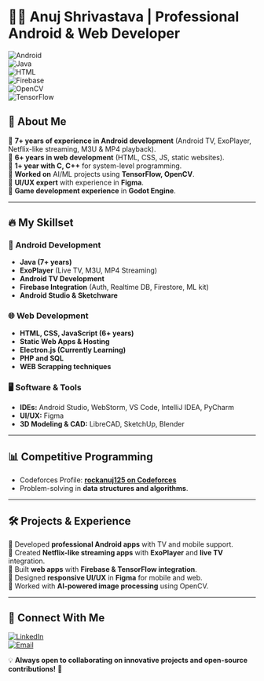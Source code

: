 # 👨‍💻 Anuj Shrivastava | Professional Android & Web Developer  

![Android](https://img.shields.io/badge/Android-Developer-green?style=for-the-badge&logo=android)  
![Java](https://img.shields.io/badge/Java-Expert-blue?style=for-the-badge&logo=java)  
![HTML](https://img.shields.io/badge/HTML-CSS--JS-orange?style=for-the-badge&logo=html5)  
![Firebase](https://img.shields.io/badge/Firebase-Integration-yellow?style=for-the-badge&logo=firebase)  
![OpenCV](https://img.shields.io/badge/OpenCV-Image_Processing-blue?style=for-the-badge&logo=opencv)  
![TensorFlow](https://img.shields.io/badge/TensorFlow-ML_Integration-orange?style=for-the-badge&logo=tensorflow)  

## 🚀 About Me  
🔹 **7+ years of experience in Android development** (Android TV, ExoPlayer, Netflix-like streaming, M3U & MP4 playback).  
🔹 **6+ years in web development** (HTML, CSS, JS, static websites).  
🔹 **1+ year with C, C++** for system-level programming.  
🔹 **Worked on** AI/ML projects using **TensorFlow, OpenCV**.  
🔹 **UI/UX expert** with experience in **Figma**.  
🔹 **Game development experience** in **Godot Engine**.  

---

## 🔥 My Skillset  
### **📱 Android Development**  
- **Java (7+ years)**  
- **ExoPlayer** (Live TV, M3U, MP4 Streaming)  
- **Android TV Development**  
- **Firebase Integration** (Auth, Realtime DB, Firestore, ML kit)  
- **Android Studio & Sketchware**  

### **🌐 Web Development**  
- **HTML, CSS, JavaScript (6+ years)**  
- **Static Web Apps & Hosting**  
- **Electron.js (Currently Learning)**
- **PHP and SQL**
- **WEB Scrapping techniques**

### **🖥️ Software & Tools**  
- **IDEs:** Android Studio, WebStorm, VS Code, IntelliJ IDEA, PyCharm  
- **UI/UX:** Figma  
- **3D Modeling & CAD:** LibreCAD, SketchUp, Blender  

---

## 📊 Competitive Programming  
- Codeforces Profile: [**rockanuj125 on Codeforces**](https://codeforces.com/profile/rockanuj125)  
- Problem-solving in **data structures and algorithms**.  

---

## 🛠️ Projects & Experience  
🔹 Developed **professional Android apps** with TV and mobile support.  
🔹 Created **Netflix-like streaming apps** with **ExoPlayer** and **live TV** integration.  
🔹 Built **web apps** with **Firebase & TensorFlow integration**.  
🔹 Designed **responsive UI/UX** in **Figma** for mobile and web.  
🔹 Worked with **AI-powered image processing** using OpenCV.  

---

## 📩 Connect With Me  
[![LinkedIn](https://img.shields.io/badge/LinkedIn-Connect-blue?style=for-the-badge&logo=linkedin)](https://www.linkedin.com/in/anuj-shrivastava-07a387329/)  
[![Email](https://img.shields.io/badge/Email-Contact-red?style=for-the-badge&logo=gmail)](mailto:main.rock.inc@gmail.com)  


💡 **Always open to collaborating on innovative projects and open-source contributions!** 🚀  
